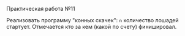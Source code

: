 Практическая работа №11

Реализовать программу "конных скачек": `n` количество лошадей стартует. Отмечается кто за кем (какой по счету) финишировал.
